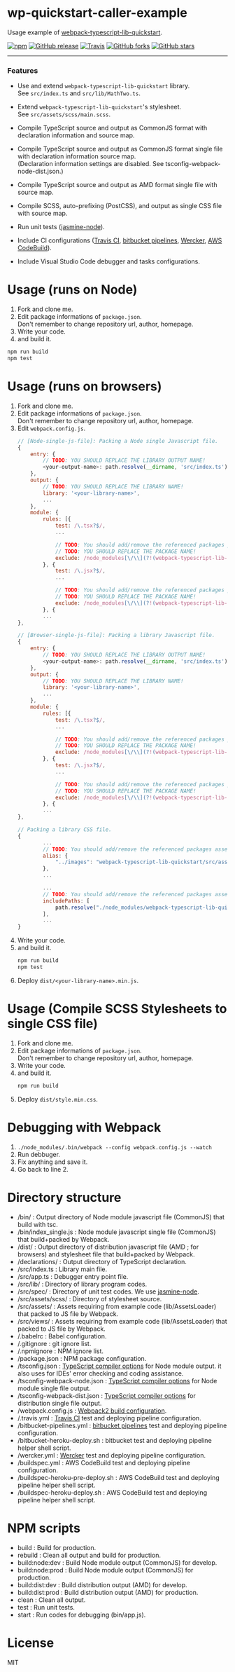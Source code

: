 # wp-quickstart-caller-example
Usage example of [webpack-typescript-lib-quickstart](https://github.com/shellyln/webpack-typescript-lib-quickstart).


[![npm](https://img.shields.io/npm/v/wp-quickstart-caller-example.svg)](https://www.npmjs.com/package/wp-quickstart-caller-example)
[![GitHub release](https://img.shields.io/github/release/shellyln/wp-quickstart-caller-example.svg)](https://github.com/shellyln/wp-quickstart-caller-example/releases)
[![Travis](https://img.shields.io/travis/shellyln/wp-quickstart-caller-example.svg)](https://travis-ci.org/shellyln/wp-quickstart-caller-example)
[![GitHub forks](https://img.shields.io/github/forks/shellyln/wp-quickstart-caller-example.svg?style=social&label=Fork)](https://github.com/shellyln/wp-quickstart-caller-example/fork)
[![GitHub stars](https://img.shields.io/github/stars/shellyln/wp-quickstart-caller-example.svg?style=social&label=Star)](https://github.com/shellyln/wp-quickstart-caller-example)

---

### Features
* Use and extend `webpack-typescript-lib-quickstart` library.  
  See `src/index.ts` and `src/lib/MathTwo.ts`.
* Extend `webpack-typescript-lib-quickstart`'s stylesheet.  
  See `src/assets/scss/main.scss`.


* Compile TypeScript source and output as CommonJS format with declaration information and source map.
* Compile TypeScript source and output as CommonJS format single file with declaration information source map.  
  (Declaration information settings are disabled. See tsconfig-webpack-node-dist.json.)
* Compile TypeScript source and output as AMD format single file with source map.
* Compile SCSS, auto-prefixing (PostCSS), and output as single CSS file with source map.


* Run unit tests ([jasmine-node](https://www.npmjs.com/package/jasmine-node)).


* Include CI configurations
  ([Travis CI](https://travis-ci.org/),
   [bitbucket pipelines](https://www.atlassian.com/software/bitbucket/features/pipelines),
   [Wercker](http://www.wercker.com/),
   [AWS CodeBuild](https://aws.amazon.com/codebuild/)).
* Include Visual Studio Code debugger and tasks configurations.




# Usage (runs on Node)
1. Fork and clone me.
1. Edit package informations of `package.json`.  
   Don't remember to change repository url, author, homepage.
1. Write your code.
1. and build it.  
  ```sh
  npm run build
  npm test
  ```




# Usage (runs on browsers)
1. Fork and clone me.
1. Edit package informations of `package.json`.  
   Don't remember to change repository url, author, homepage.
1.  Edit `webpack.config.js`.  
    ```javascript
    // [Node-single-js-file]: Packing a Node single Javascript file.
    {
        entry: {
            // TODO: YOU SHOULD REPLACE THE LIBRARY OUTPUT NAME!
            <your-output-name>: path.resolve(__dirname, 'src/index.ts')
        },
        output: {
            // TODO: YOU SHOULD REPLACE THE LIBRARY NAME!
            library: '<your-library-name>',
            ...
        },
        module: {
            rules: [{
                test: /\.tsx?$/,
                ...

                // TODO: You should add/remove the referenced packages paths.
                // TODO: YOU SHOULD REPLACE THE PACKAGE NAME!
                exclude: /node_modules[\/\\](?!(webpack-typescript-lib-quickstart)|(wp-quickstart-caller-example)).*$/
            }, {
                test: /\.jsx?$/,
                ...

                // TODO: You should add/remove the referenced packages paths.
                // TODO: YOU SHOULD REPLACE THE PACKAGE NAME!
                exclude: /node_modules[\/\\](?!(webpack-typescript-lib-quickstart)|(wp-quickstart-caller-example)).*$/
            }, {
            ...
    },

    // [Browser-single-js-file]: Packing a library Javascript file.
    {
        entry: {
            // TODO: YOU SHOULD REPLACE THE LIBRARY OUTPUT NAME!
            <your-output-name>: path.resolve(__dirname, 'src/index.ts')
        },
        output: {
            // TODO: YOU SHOULD REPLACE THE LIBRARY NAME!
            library: '<your-library-name>',
            ...
        },
        module: {
            rules: [{
                test: /\.tsx?$/,
                ...

                // TODO: You should add/remove the referenced packages paths.
                // TODO: YOU SHOULD REPLACE THE PACKAGE NAME!
                exclude: /node_modules[\/\\](?!(webpack-typescript-lib-quickstart)|(wp-quickstart-caller-example)).*$/
            }, {
                test: /\.jsx?$/,
                ...

                // TODO: You should add/remove the referenced packages paths.
                // TODO: YOU SHOULD REPLACE THE PACKAGE NAME!
                exclude: /node_modules[\/\\](?!(webpack-typescript-lib-quickstart)|(wp-quickstart-caller-example)).*$/
            }, {
            ...
    },

    // Packing a library CSS file.
    {
            ...
            // TODO: You should add/remove the referenced packages assets paths.
            alias: {
                "../images": "webpack-typescript-lib-quickstart/src/assets/images"
            },
            ...

            ...
            // TODO: You should add/remove the referenced packages assets paths.
            includePaths: [
                path.resolve("./node_modules/webpack-typescript-lib-quickstart/src/assets/scss")
            ],
            ...
    }
    ```
1. Write your code.
1. and build it.  
   ```sh
   npm run build
   npm test
   ```
1. Deploy `dist/<your-library-name>.min.js`.




# Usage (Compile SCSS Stylesheets to single CSS file)
1. Fork and clone me.
1. Edit package informations of `package.json`.  
   Don't remember to change repository url, author, homepage.
1. Write your code.
1. and build it.  
   ```sh
   npm run build
   ```
1. Deploy `dist/style.min.css`.




# Debugging with Webpack
1. `./node_modules/.bin/webpack --config webpack.config.js --watch`
1. Run debbuger.
1. Fix anything and save it.
1. Go back to line 2.




# Directory structure
* /bin/ : Output directory of Node module javascript file (CommonJS) that build with tsc.
* /bin/index_single.js : Node module javascript single file (CommonJS) that build+packed by Webpack.
* /dist/ : Output directory of distribution javascript file (AMD ; for browsers) and stylesheet file that build+packed by Webpack.
* /declarations/ : Output directory of TypeScript declaration.
* /src/index.ts : Library main file.
* /src/app.ts : Debugger entry point file.
* /src/lib/ : Directory of library program codes.
* /src/spec/ : Directory of unit test codes. We use [jasmine-node](https://www.npmjs.com/package/jasmine-node).
* /src/assets/scss/ : Directory of stylesheet source.
* /src/assets/ : Assets requiring from example code (lib/AssetsLoader) that packed to JS file by Webpack.
* /src/views/ : Assets requiring from example code (lib/AssetsLoader) that packed to JS file by Webpack.
* /.babelrc : Babel configuration.
* /.gitignore : git ignore list.
* /.npmignore : NPM ignore list.
* /package.json : NPM package configuration.
* /tsconfig.json : [TypeScript compiler options](https://www.typescriptlang.org/docs/handbook/compiler-options.html) for Node module output. it also uses for IDEs' error checking and coding assistance.
* /tsconfig-webpack-node.json : [TypeScript compiler options](https://www.typescriptlang.org/docs/handbook/compiler-options.html) for Node module single file output.
* /tsconfig-webpack-dist.json : [TypeScript compiler options](https://www.typescriptlang.org/docs/handbook/compiler-options.html) for distribution single file output.
* /webpack.config.js : [Webpack2 build configuration](https://webpack.js.org/configuration/).
* /.travis.yml : [Travis CI](https://travis-ci.org/) test and deploying pipeline configuration.
* /bitbucket-pipelines.yml : [bitbucket pipelines](https://www.atlassian.com/software/bitbucket/features/pipelines) test and deploying pipeline configuration.
* /bitbucket-heroku-deploy.sh : bitbucket test and deploying pipeline helper shell script.
* /wercker.yml : [Wercker](http://www.wercker.com/) test and deploying pipeline configuration.
* /buildspec.yml : AWS CodeBuild test and deploying pipeline configuration.
* /buildspec-heroku-pre-deploy.sh : AWS CodeBuild test and deploying pipeline helper shell script.
* /buildspec-heroku-deploy.sh : AWS CodeBuild test and deploying pipeline helper shell script.




# NPM scripts
* build : Build for production.
* rebuild : Clean all output and build for production.
* build:node:dev : Build Node module output (CommonJS) for develop.
* build:node:prod : Build Node module output (CommonJS) for production.
* build:dist:dev : Build distribution output (AMD) for develop.
* build:dist:prod : Build distribution output (AMD) for production.
* clean : Clean all output.
* test : Run unit tests.
* start : Run codes for debugging (bin/app.js).




# License
MIT
